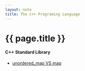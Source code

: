 ```yaml
---
layout: note 
title: The C++ Programing Language
---
```


{{ page.title }}
================

#### C++ Standard Library

* [unordered_map VS map](unordered_map_vs_map.html)
